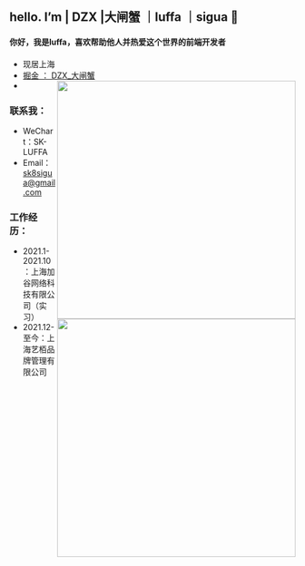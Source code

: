 ## hello. I’m | DZX |大闸蟹 ｜luffa ｜sigua  👋

#### 你好，我是luffa，喜欢帮助他人并热爱这个世界的前端开发者
 - 现居上海
 - <a href="https://juejin.cn/user/3430935659022216">掘金 ： DZX_大闸蟹</a>
 -  <a><img align="right" width="420" src="https://github-readme-stats.vercel.app/api?username=SK-Luffa&bg_color=30,e96443,904e95&title_color=fff&text_color=fff&hide_border=true" /></a>
### 联系我： 
 - WeChart：SK-LUFFA
 - Email：sk8sigua@gmail.com

<a>
<img align="right" width="420" src="https://github-readme-stats.vercel.app/api/top-langs/?username=SK-Luffa&layout=compact&bg_color=30,e96443,904e95&title_color=fff&text_color=fff&hide_border=true" />
</a>
 
### 工作经历：
   * 2021.1-2021.10：上海加谷网络科技有限公司（实习）
   * 2021.12-至今：上海艺栢品牌管理有限公司
  










 
